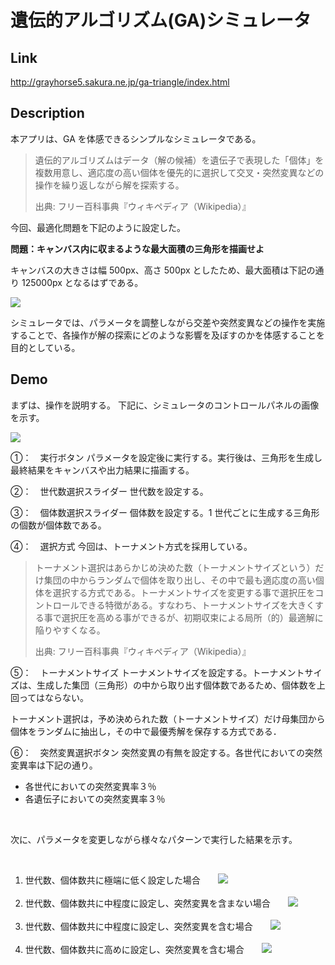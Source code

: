 # 遺伝的アルゴリズム(GA)シミュレータ

## Link

http://grayhorse5.sakura.ne.jp/ga-triangle/index.html

## Description

本アプリは、GA を体感できるシンプルなシミュレータである。

> 遺伝的アルゴリズムはデータ（解の候補）を遺伝子で表現した「個体」を複数用意し、適応度の高い個体を優先的に選択して交叉・突然変異などの操作を繰り返しながら解を探索する。
>
> 出典: フリー百科事典『ウィキペディア（Wikipedia）』

今回、最適化問題を下記のように設定した。

**問題：キャンバス内に収まるような最大面積の三角形を描画せよ**

キャンバスの大きさは幅 500px、高さ 500px としたため、最大面積は下記の通り 125000px となるはずである。

![](https://i.imgur.com/tJUmVR7.png)

シミュレータでは、パラメータを調整しながら交差や突然変異などの操作を実施することで、各操作が解の探索にどのような影響を及ぼすのかを体感することを目的としている。

## Demo

まずは、操作を説明する。
下記に、シミュレータのコントロールパネルの画像を示す。

![](https://i.imgur.com/ACmZ5ID.png)

①：　実行ボタン
パラメータを設定後に実行する。実行後は、三角形を生成し最終結果をキャンバスや出力結果に描画する。

②：　世代数選択スライダー
世代数を設定する。

③：　個体数選択スライダー
個体数を設定する。1 世代ごとに生成する三角形の個数が個体数である。

④：　選択方式
今回は、トーナメント方式を採用している。

> トーナメント選択はあらかじめ決めた数（トーナメントサイズという）だけ集団の中からランダムで個体を取り出し、その中で最も適応度の高い個体を選択する方式である。トーナメントサイズを変更する事で選択圧をコントロールできる特徴がある。すなわち、トーナメントサイズを大きくする事で選択圧を高める事ができるが、初期収束による局所（的）最適解に陥りやすくなる。
>
> 出典: フリー百科事典『ウィキペディア（Wikipedia）』

⑤：　トーナメントサイズ
トーナメントサイズを設定する。トーナメントサイズは、生成した集団（三角形）の中から取り出す個体数であるため、個体数を上回ってはならない。

トーナメント選択は，予め決められた数（トーナメントサイズ）だけ母集団から個体をランダムに抽出し，その中で最優秀解を保存する方式である．

⑥：　突然変異選択ボタン
突然変異の有無を設定する。各世代においての突然変異率は下記の通り。

- 各世代においての突然変異率３％
- 各遺伝子においての突然変異率３％

<br>

次に、パラメータを変更しながら様々なパターンで実行した結果を示す。

<br>

1. 世代数、個体数共に極端に低く設定した場合　　![](https://i.imgur.com/Hh89fta.png)　<br><br>
2. 世代数、個体数共に中程度に設定し、突然変異を含まない場合　　![](https://i.imgur.com/G9vcNnN.png)<br><br>
3. 世代数、個体数共に中程度に設定し、突然変異を含む場合　　![](https://i.imgur.com/zPHmNXT.png)<br><br>
4. 世代数、個体数共に高めに設定し、突然変異を含む場合　　![](https://i.imgur.com/avqGXUe.png)<br><br>
